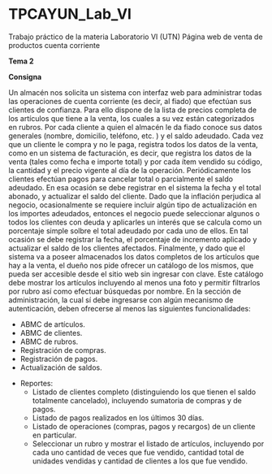 # TPCAYUN_Lab_VI
Trabajo práctico de la materia Laboratorio VI (UTN) Página web de venta de productos cuenta corriente

**Tema 2**

**Consigna**

Un almacén nos solicita un sistema con interfaz web para administrar todas las operaciones
de cuenta corriente (es decir, al fiado) que efectúan sus clientes de confianza.
Para ello dispone de la lista de precios completa de los artículos que tiene a la venta, los
cuales a su vez están categorizados en rubros. Por cada cliente a quien el almacén le da
fiado conoce sus datos generales (nombre, domicilio, teléfono, etc. ) y el saldo adeudado.
Cada vez que un cliente le compra y no le paga, registra todos los datos de la venta, como
en un sistema de facturación, es decir, que registra los datos de la venta (tales como fecha
e importe total) y por cada ítem vendido su código, la cantidad y el precio vigente al día de
la operación. Periódicamente los clientes efectúan pagos para cancelar total o parcialmente
el saldo adeudado. En esa ocasión se debe registrar en el sistema la fecha y el total
abonado, y actualizar el saldo del cliente.
Dado que la inflación perjudica al negocio, ocasionalmente se requiere incluir algún tipo de
actualización en los importes adeudados, entonces el negocio puede seleccionar algunos o
todos los clientes con deuda y aplicarles un interés que se calcula como un porcentaje
simple solbre el total adeudado por cada uno de ellos. En tal ocasión se debe registrar la
fecha, el porcentaje de incremento aplicado y actualizar el saldo de los clientes afectados.
Finalmente, y dado que el sistema va a poseer almacenados los datos completos de los
artículos que hay a la venta, el dueño nos pide ofrecer un catálogo de los mismos, que
pueda ser accesible desde el sitio web sin ingresar con clave. Este catálogo debe mostrar
los artículos incluyendo al menos una foto y permitir filtrarlos por rubro así como efectuar
búsquedas por nombre.
En la sección de administración, la cual sí debe ingresarse con algún mecanismo de
autenticación, deben ofrecerse al menos las siguientes funcionalidades:
- ABMC de artículos.
- ABMC de clientes.
- ABMC de rubros.
- Registración de compras.
- Registración de pagos.
- Actualización de saldos.
* Reportes:
  * Listado de clientes completo (distinguiendo los que tienen el saldo totalmente
  cancelado), incluyendo sumatoria de compras y de pagos.
  * Listado de pagos realizados en los últimos 30 días.
  * Listado de operaciones (compras, pagos y recargos) de un cliente en
particular.
  * Seleccionar un rubro y mostrar el listado de artículos, incluyendo por cada
uno cantidad de veces que fue vendido, cantidad total de unidades vendidas
y cantidad de clientes a los que fue vendido.
